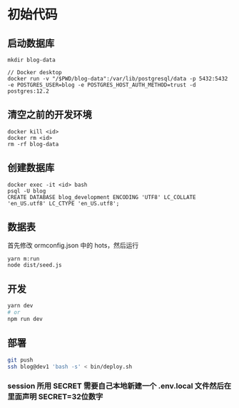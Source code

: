 # 初始代码

## 启动数据库

```
mkdir blog-data

// Docker desktop
docker run -v "/$PWD/blog-data":/var/lib/postgresql/data -p 5432:5432 -e POSTGRES_USER=blog -e POSTGRES_HOST_AUTH_METHOD=trust -d postgres:12.2
```

## 清空之前的开发环境

```
docker kill <id>
docker rm <id>
rm -rf blog-data
```

## 创建数据库

```
docker exec -it <id> bash
psql -U blog
CREATE DATABASE blog_development ENCODING 'UTF8' LC_COLLATE 'en_US.utf8' LC_CTYPE 'en_US.utf8';
```

## 数据表

首先修改 ormconfig.json 中的 hots，然后运行

```
yarn m:run
node dist/seed.js
```

## 开发

```bash
yarn dev
# or
npm run dev
```

## 部署
```bash
git push
ssh blog@dev1 'bash -s' < bin/deploy.sh
```

### session 所用 SECRET 需要自己本地新建一个 .env.local 文件然后在里面声明 SECRET=32位数字